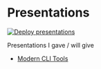 # Presentations

[![Deploy presentations](https://github.com/pbek/presentations/actions/workflows/build-page.yml/badge.svg)](https://github.com/pbek/presentations/actions/workflows/build-page.yml)

Presentations I gave / will give

- [Modern CLI Tools](https://pbek.github.io/presentations/modern-cli-tools/)
